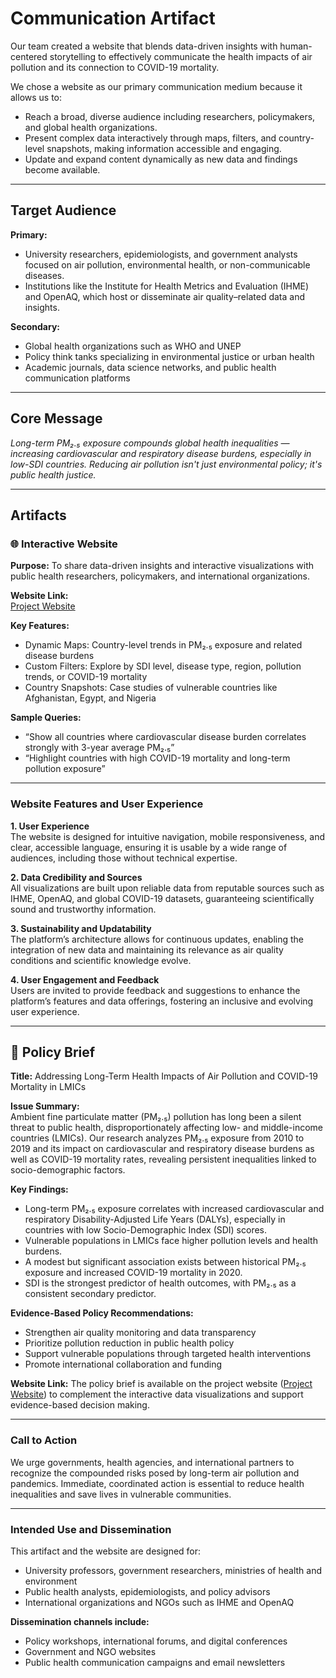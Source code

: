 # Communication Artifact

Our team created a website that blends data-driven insights with human-centered
storytelling to effectively communicate the health impacts of air pollution and
its connection to COVID-19 mortality.  

We chose a website as our primary communication medium because it allows us
to:  

- Reach a broad, diverse audience including researchers, policymakers, and
global health organizations.  
- Present complex data interactively through maps, filters, and country-level
snapshots, making information accessible and engaging.  
- Update and expand content dynamically as new data and findings become
available.  

---

## Target Audience

**Primary:**  

- University researchers, epidemiologists, and government analysts focused on
air pollution, environmental health, or non-communicable diseases.  
- Institutions like the Institute for Health Metrics and Evaluation (IHME) and
OpenAQ, which host or disseminate air quality–related data and insights.  

**Secondary:**  

- Global health organizations such as WHO and UNEP  
- Policy think tanks specializing in environmental justice or urban health  
- Academic journals, data science networks, and public health communication
platforms  

---

## Core Message  

_Long-term PM₂.₅ exposure compounds global health inequalities — increasing
cardiovascular and respiratory disease burdens, especially in low-SDI countries.
Reducing air pollution isn't just environmental policy; it's public health
justice._

---

## Artifacts

### 🌐 Interactive Website

**Purpose:** To share data-driven insights and interactive visualizations with
public health researchers, policymakers, and international organizations.  

**Website Link:**  
[Project Website](https://mit-emerging-talent.github.io/ET6-CDSP-group-09-repo/atmosfear-website/)

**Key Features:**  

- Dynamic Maps: Country-level trends in PM₂.₅ exposure and related disease
burdens  
- Custom Filters: Explore by SDI level, disease type, region, pollution trends,
or COVID-19 mortality  
- Country Snapshots: Case studies of vulnerable countries like Afghanistan,
Egypt, and Nigeria  

**Sample Queries:**  

- “Show all countries where cardiovascular disease burden correlates strongly
with 3-year average PM₂.₅”  
- “Highlight countries with high COVID-19 mortality and long-term pollution
exposure”  

---

### Website Features and User Experience

 **1. User Experience**  
The website is designed for intuitive navigation, mobile responsiveness, and
clear, accessible language, ensuring it is usable by a wide range of audiences,
including those without technical expertise.

**2. Data Credibility and Sources**  
All visualizations are built upon reliable data from reputable sources such as
IHME, OpenAQ, and global COVID-19 datasets, guaranteeing scientifically sound
and trustworthy information.

**3. Sustainability and Updatability**  
The platform’s architecture allows for continuous updates, enabling the
integration of new data and maintaining its relevance as air quality conditions
and scientific knowledge evolve.

**4. User Engagement and Feedback**  
Users are invited to provide feedback and suggestions to enhance the platform’s
features and data offerings, fostering an inclusive and evolving user experience.

---

## 📄 Policy Brief

**Title:** Addressing Long-Term Health Impacts of Air Pollution and COVID-19
Mortality in LMICs  

**Issue Summary:**  
Ambient fine particulate matter (PM₂.₅) pollution has long been a silent threat
to public health, disproportionately affecting low- and middle-income countries
(LMICs). Our research analyzes PM₂.₅ exposure from 2010 to 2019 and its impact
on cardiovascular and respiratory disease burdens as well as COVID-19 mortality
rates, revealing persistent inequalities linked to socio-demographic factors.  

**Key Findings:**  

- Long-term PM₂.₅ exposure correlates with increased cardiovascular and
respiratory Disability-Adjusted Life Years (DALYs), especially in countries
with low Socio-Demographic Index (SDI) scores.  
- Vulnerable populations in LMICs face higher pollution levels and health
burdens.  
- A modest but significant association exists between historical PM₂.₅ exposure
and increased COVID-19 mortality in 2020.  
- SDI is the strongest predictor of health outcomes, with PM₂.₅ as a consistent
secondary predictor.  

**Evidence-Based Policy Recommendations:**  

- Strengthen air quality monitoring and data transparency  
- Prioritize pollution reduction in public health policy  
- Support vulnerable populations through targeted health interventions  
- Promote international collaboration and funding  

**Website Link:** The policy brief is available on the project website
([Project Website](https://mit-emerging-talent.github.io/ET6-CDSP-group-09-repo/atmosfear-website/))
to complement the interactive data visualizations and support evidence-based
decision making.

---

### Call to Action  

We urge governments, health agencies, and international partners to recognize
the compounded risks posed by long-term air pollution and pandemics. Immediate,
coordinated action is essential to reduce health inequalities and save lives in
vulnerable communities.  

---

### Intended Use and Dissemination  

This artifact and the website are designed for:  

- University professors, government researchers, ministries of health and
environment  
- Public health analysts, epidemiologists, and policy advisors  
- International organizations and NGOs such as IHME and OpenAQ  

**Dissemination channels include:**  

- Policy workshops, international forums, and digital conferences  
- Government and NGO websites  
- Public health communication campaigns and email newsletters  

